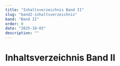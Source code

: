 ```yaml
---
title: "Inhaltsverzeichnis Band II"
slug: "band2-inhaltsverzeichnis"
band: "Band II"
order: 0
date: "2025-10-03"
description: ""
---
```


# Inhaltsverzeichnis Band II

